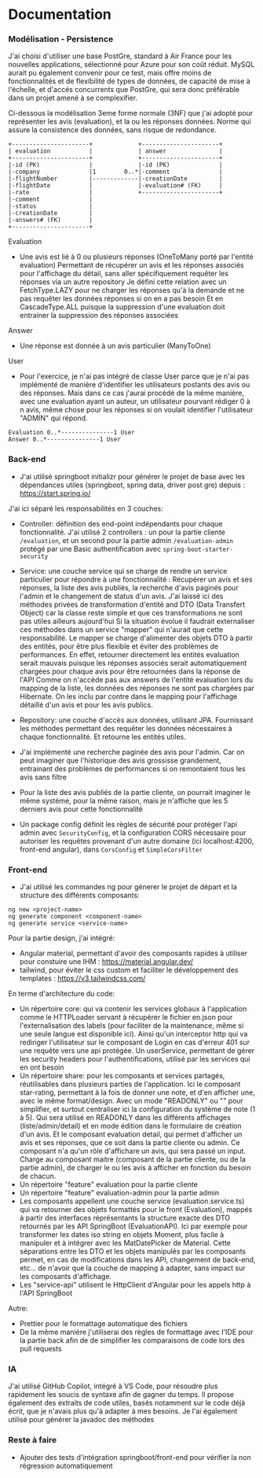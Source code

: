 # Documentation

### Modélisation - Persistence

J'ai choisi d'utiliser une base PostGre, standard à Air France pour les nouvelles applications, sélectionné pour Azure pour son coût réduit.
MySQL aurait pu également convenir pour ce test, mais offre moins de fonctionnalités et de flexibilité de types de données, de capacité de mise à l'échelle,
et d'accés concurrents que PostGre, qui sera donc préférable dans un projet amené à se complexifier.

Ci-dessous la modélisation 3eme forme normale (3NF) que j'ai adopté pour représenter les avis (evaluation), et la ou les réponses données.
Norme qui assure la consistence des données, sans risque de redondance.

```
+----------------------+             +----------------------+
| evaluation           |             | answer               |
+----------------------+             +----------------------+
|-id (PK)              |             |-id (PK)              |
|-company              |1        0..*|-comment              |
|-flightNumber         |-------------|-creationDate         |
|-flightDate           |             |-evaluation# (FK)     |
|-rate                 |             +----------------------+
|-comment              |
|-status               |
|-creationDate         |
|-answers# (FK)        |
+----------------------+
```

Evaluation

- Une avis est lié à 0 ou plusieurs réponses (OneToMany porté par l'entité evaluation)
  Permettant de récupérer un avis et les réponses associés pour l'affichage du détail, sans aller spécifiquement requêter les réponses via un autre repository
  Je défini cette relation avec un FetchType.LAZY pour ne charger les réponses qu'à la demande et ne pas requêter les données réponses si on en a pas besoin
  Et en CascadeType.ALL puisque la suppression d'une evaluation doit entrainer la suppression des réponses associées

Answer

- Une réponse est donnée à un avis particulier (ManyToOne)

User

- Pour l'exercice, je n'ai pas intégré de classe User parce que je n'ai pas implémenté de manière d'identifier les utilisateurs postants des avis ou des réponses.
  Mais dans ce cas j'aurai procédé de la même manière, avec une evaluation ayant un auteur, un utilisateur pourvant rédiger 0 à n avis, même chose pour les réponses si on voulait identifier l'utilisateur "ADMIN" qui répond.

```
Evaluation 0..*---------------1 User
Answer 0..*---------------1 User
```

### Back-end

- J'ai utilisé springboot initializr pour générer le projet de base avec les dépendances utiles (springboot, spring data, driver post gre) depuis : https://start.spring.io/

J'ai ici séparé les responsabilités en 3 couches:

- Controller: définition des end-point indépendants pour chaque fonctionnalité.
  J'ai utilisé 2 controllers : un pour la partie cliente `/evaluation`, et un second pour la partie admin `/evaluation-admin` protégé par une Basic authentification avec `spring-boot-starter-security`
- Service: une couche service qui se charge de rendre un service particulier pour répondre à une fonctionnalité :
  Récupérer un avis et ses réponses, la liste des avis publiés, la recherche d'avis paginés pour l'admin et le changement de status d'un avis.
  J'ai laissé ici des méthodes privées de transformation d'entité and DTO (Data Transfert Object) car la classe reste simple et que ces transformations ne sont pas utiles ailleurs aujourd'hui
  Si la situation évolue il faudrait externaliser ces méthodes dans un service "mapper" qui n'aurait que cette responsabilité.
  Le mapper se charge d'alimenter des objets DTO à partir des entités, pour être plus flexible et éviter des problèmes de performances.
  En effet, retourner directement les entités evaluation serait mauvais puisque les réponses associés serait automatiquement chargées pour chaque avis pour être retournées dans la réponse de l'API
  Comme on n'accède pas aux answers de l'entité evaluation lors du mapping de la liste, les données des réponses ne sont pas chargées par Hibernate.
  On les inclu par contre dans le mapping pour l'affichage détaillé d'un avis et pour les avis publics.
- Repository: une couche d'accès aux données, utilisant JPA.
  Fournissant les méthodes permettant des requêter les données nécessaires à chaque fonctionnalité.
  Et retourne les entités utiles.

- J'ai implémenté une recherche paginée des avis pour l'admin.
  Car on peut imaginer que l'historique des avis grossisse grandement, entrainant des problèmes de performances si on remontaient tous les avis sans filtre
- Pour la liste des avis publiés de la partie cliente, on pourrait imaginer le même système, pour la même raison, mais je n'affiche que les 5 derniers avis pour cette fonctionnalité

- Un package config définit les règles de sécurité pour protéger l'api admin avec `SecurityConfig`, et la configuration CORS nécessaire pour autoriser les requêtes provenant d'un autre domaine (ici localhost:4200, front-end angular), dans `CorsConfig` et `SimpleCorsFilter`

### Front-end

- J'ai utilisé les commandes ng pour génerer le projet de départ et la structure des différents composants:

```
ng new <project-name>
ng generate component <component-name>
ng generate service <service-name>
```

Pour la partie design, j'ai intégré:

- Angular material, permettant d'avoir des composants rapides à utiliser pour constuire une IHM : https://material.angular.dev/
- tailwind, pour éviter le css custom et faciliter le développement des templates : https://v3.tailwindcss.com/

En terme d'architecture du code:

- Un répertoire core:
  qui va contenir les services globaux à l'application
  comme le HTTPLoader servant à récupérer le fichier en.json pour l'externalisation des labels (pour faciliter de la maintenance, même si une seule langue est disponible ici).
  Ainsi qu'un interceptor http qui va rediriger l'utilisateur sur le composant de Login en cas d'erreur 401 sur une requête vers une api protégée.
  Un userService, permettant de gérer les security headers pour l'authentifications, utilisé par les services qui en ont besoin
- Un répertoire share:
  pour les composants et services partagés, réutilisables dans plusieurs parties de l'application.
  Ici le composant star-rating, permettant à la fois de donner une note, et d'en afficher une, avec le même format/design.
  Avec un mode "READONLY" ou "" pour simplifier, et surtout centraliser ici la configuration du système de note (1 à 5).
  Qui sera utilisé en READONLY dans les différents affichages (liste/admin/detail) et en mode édition dans le formulaire de création d'un avis.
  Et le composant evaluation detail, qui permet d'afficher un avis et ses réponses, que ce soit dans la partie cliente ou admin.
  Ce composant n'a qu'un rôle d'affichare un avis, qui sera passé un input. Charge au composant maitre (composant de la partie cliente, ou de la partie admin), de charger le ou les avis à afficher en fonction du besoin de chacun.
- Un répertoire "feature" evaluation pour la partie cliente
- Un répertoire "feature" evaluation-admin pour la partie admin
- Les composants appellent une couche service (evaluation.service.ts) qui va retourner des objets formattés pour le front (Evaluation), mappés à partir des interfaces réprésentants la structure exacte des DTO retournés par les API SpringBoot (EvaluationAPI).
  Ici par exemple pour transformer les dates iso string en objets Moment, plus facile à manipuler et à intégrer avec les MatDatePicker de Material.
  Cette séparations entre les DTO et les objets manipulés par les composants permet, en cas de modifications dans les API, changement de back-end, etc... de n'avoir que la couche de mapping à adapter, sans impact sur les composants d'affichage.
- Les "service-api" utilisent le HttpClient d'Angular pour les appels http à l'API SpringBoot

Autre:

- Prettier pour le formattage automatique des fichiers
- De la même manière j'utiliserai des règles de formattage avec l'IDE pour la partie back
  afin de de simplifier les comparaisons de code lors des pull requests

### IA

J'ai utilisé GitHub Copilot, intégré à VS Code, pour résoudre plus rapidement les soucis de syntaxe afin de gagner du temps.
Il propose également des extraits de code utiles, basés notamment sur le code déjà écrit, que je n'avais plus qu'à adapter à mes besoins.
Je l'ai également utilisé pour générer la javadoc des méthodes

### Reste à faire

- Ajouter des tests d'intégration springboot/front-end pour vérifier la non régression automatiquement
